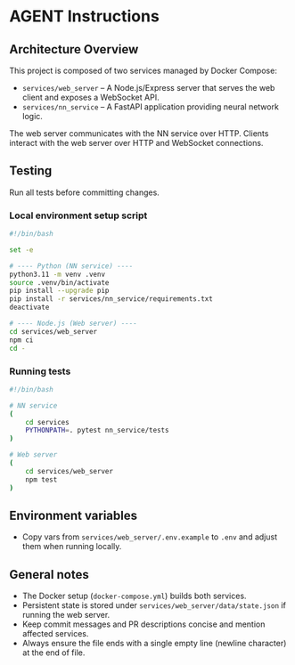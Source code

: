 # AGENT Instructions

## Architecture Overview

This project is composed of two services managed by Docker Compose:

- `services/web_server` – A Node.js/Express server that serves the web client and exposes a WebSocket API.
- `services/nn_service` – A FastAPI application providing neural network logic.

The web server communicates with the NN service over HTTP. Clients interact with the web server over HTTP and WebSocket connections.


## Testing
Run all tests before committing changes.

### Local environment setup script
```bash
#!/bin/bash

set -e

# ---- Python (NN service) ----
python3.11 -m venv .venv
source .venv/bin/activate
pip install --upgrade pip
pip install -r services/nn_service/requirements.txt
deactivate

# ---- Node.js (Web server) ----
cd services/web_server
npm ci
cd -
```

### Running tests
```bash
#!/bin/bash

# NN service
(
    cd services
    PYTHONPATH=. pytest nn_service/tests
)

# Web server
(
    cd services/web_server
    npm test
)
```


## Environment variables
- Copy vars from `services/web_server/.env.example` to `.env` and adjust them when running locally.

## General notes
- The Docker setup (`docker-compose.yml`) builds both services.
- Persistent state is stored under `services/web_server/data/state.json` if running the web server.
- Keep commit messages and PR descriptions concise and mention affected services.
- Always ensure the file ends with a single empty line (newline character) at the end of file.
